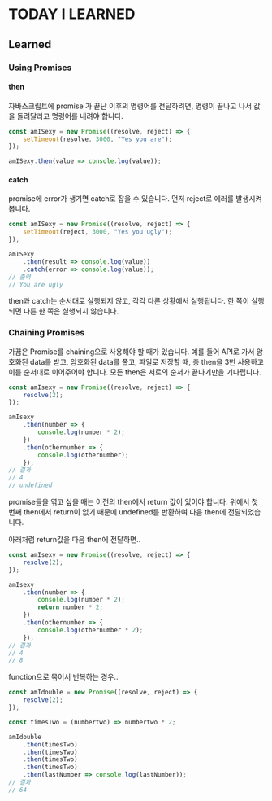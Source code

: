 # TODAY I LEARNED

## Learned

### Using Promises

#### then

자바스크립트에 promise 가 끝난 이후의 명령어를 전달하려면,
명령이 끝나고 나서 값을 돌려달라고 명령어를 내려야 합니다.

```javascript
const amISexy = new Promise((resolve, reject) => {
	setTimeout(resolve, 3000, "Yes you are");
});

amISexy.then(value => console.log(value));
```

#### catch

promise에 error가 생기면 catch로 잡을 수 있습니다.
먼저 reject로 에러를 발생시켜봅니다.

```javascript
const amISexy = new Promise((resolve, reject) => {
	setTimeout(reject, 3000, "Yes you ugly");
});

amISexy
    .then(result => console.log(value))
    .catch(error => console.log(value));
// 출력
// You are ugly
```

then과 catch는 순서대로 실행되지 않고, 각각 다른 상황에서 실행됩니다. 한 쪽이 실행되면 다른 한 쪽은 실행되지 않습니다.

### Chaining Promises

가끔은 Promise를 chaining으로 사용해야 할 때가 있습니다.
예를 들어 API로 가서 암호화된 data를 받고, 암호화된 data를 풀고, 파일로 저장할 때, 총 then을 3번 사용하고 이를 순서대로 이어주어야 합니다.
모든 then은 서로의 순서가 끝나기만을 기다립니다.

```javascript
const amIsexy = new Promise((resolve, reject) => {
    resolve(2);
});

amIsexy
    .then(number => {
        console.log(number * 2);
    })
    .then(othernumber => {
        console.log(othernumber);
    });
// 결과
// 4
// undefined
```

promise들을 엮고 싶을 때는 이전의 then에서 return 값이 있어야 합니다.
위에서 첫번째 then에서 return이 없기 때문에 undefined를 반환하여 다음 then에 전달되었습니다.

아래처럼 return값을 다음 then에 전달하면..

```javascript
const amIsexy = new Promise((resolve, reject) => {
    resolve(2);
});

amIsexy
    .then(number => {
        console.log(number * 2);
        return number * 2;
    })
    .then(othernumber => {
        console.log(othernumber * 2);
    });
// 결과
// 4
// 8
```

function으로 묶어서 반복하는 경우..

```javascript
const amIdouble = new Promise((resolve, reject) => {
    resolve(2);
});

const timesTwo = (numbertwo) => numbertwo * 2;

amIdouble
    .then(timesTwo)
    .then(timesTwo)
    .then(timesTwo)
    .then(timesTwo)
    .then(lastNumber => console.log(lastNumber));
// 결과
// 64
```


